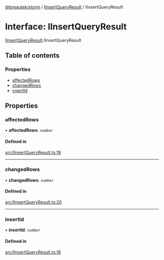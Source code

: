 [@breautek/storm](../README.md) / [IInsertQueryResult](../modules/IInsertQueryResult.md) / IInsertQueryResult

# Interface: IInsertQueryResult

[IInsertQueryResult](../modules/IInsertQueryResult.md).IInsertQueryResult

## Table of contents

### Properties

- [affectedRows](IInsertQueryResult.IInsertQueryResult-1.md#affectedrows)
- [changedRows](IInsertQueryResult.IInsertQueryResult-1.md#changedrows)
- [insertId](IInsertQueryResult.IInsertQueryResult-1.md#insertid)

## Properties

### affectedRows

• **affectedRows**: `number`

#### Defined in

[src/IInsertQueryResult.ts:19](https://github.com/breautek/storm/blob/477d756/src/IInsertQueryResult.ts#L19)

___

### changedRows

• **changedRows**: `number`

#### Defined in

[src/IInsertQueryResult.ts:20](https://github.com/breautek/storm/blob/477d756/src/IInsertQueryResult.ts#L20)

___

### insertId

• **insertId**: `number`

#### Defined in

[src/IInsertQueryResult.ts:18](https://github.com/breautek/storm/blob/477d756/src/IInsertQueryResult.ts#L18)
